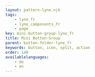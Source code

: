 ```yaml
---
layout: pattern-lyne.njk
tags: 
    - lyne_fr
    - lyne_components_fr
    - page
key: mini-button-group-lyne_fr
title: Mini Button-Group
parent: button-folder-lyne_fr
keywords: button, icon, split, action
order: 140
availablelanguages: 
    - de
    - en
---
```

